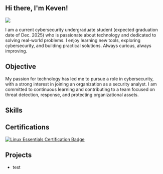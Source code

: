 ## Hi there, I'm Keven!
<a href="https://www.linkedin.com/in/keven-pierre-louis-33776a199"><img src="https://img.shields.io/badge/-LinkedIn-0072b1?&style=for-the-badge&logo=linkedin&logoColor=white" /></a>


I am a current cybersecurity undergraduate student (expected graduation date of Dec. 2025) who is passionate about technology and dedicated to solving real-world problems. I enjoy learning new tools, exploring cybersecurity, and building practical solutions. Always curious, always improving.


## Objective

My passion for technology has led me to pursue a role in cybersecurity, with a strong interest in joining an organization as a security analyst. I am committed to continuous learning and contributing to a team focused on threat detection, response, and protecting organizational assets.


## Skills


## Certifications 

<div>    
<a href="https://cs.lpi.org/caf/Xamman/certification/verify/LPI000627001/8nxxxk3mg3" target="_blank">
  <img src="https://img.shields.io/badge/Linux%20Essentials-blue?logo=linux&logoColor=white" alt="Linux Essentials Certification Badge" />
</a>

  
</div>


## Projects
- test 
